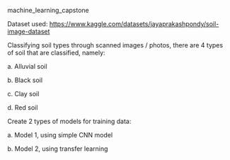 machine_learning_capstone

Dataset used: https://www.kaggle.com/datasets/jayaprakashpondy/soil-image-dataset

Classifying soil types through scanned images / photos, there are 4 types of soil that are classified, namely:

a. Alluvial soil

b. Black soil

c. Clay soil

d. Red soil

Create 2 types of models for training data:

a. Model 1, using simple CNN model

b. Model 2, using transfer learning
